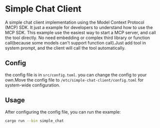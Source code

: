 # Simple Chat Client

A simple chat client implementation using the Model Context Protocol (MCP) SDK. It just a example for developers to understand how to use the MCP SDK. This example use the easiest way to start a MCP server, and call the tool directly. No need embedding or complex third library or function call(because some models can't support function call).Just add tool in system prompt, and the client will call the tool automatically.


## Config
the config file is in `src/config.toml`. you can change the config to your own.Move the config file to `/etc/simple-chat-client/config.toml` for system-wide configuration.

## Usage

After configuring the config file, you can run the example:
```bash
cargo run --bin simple_chat
```

